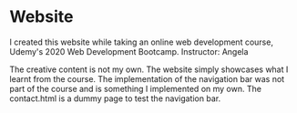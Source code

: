 # Website
I created this website while taking an online web development course, Udemy's 2020 Web Development Bootcamp. Instructor: Angela

The creative content is not my own. The website simply showcases what I learnt from the course. The implementation of the navigation bar was not part of the course and is something I implemented on my own.
The contact.html is a dummy page to test the navigation bar.
